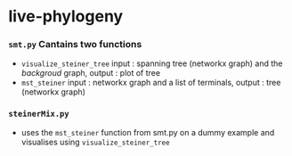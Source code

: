# live-phylogeny

### `smt.py` Cantains two functions 
- `visualize_steiner_tree` input : spanning tree (networkx graph) and the _backgroud_ graph, output : plot of tree
- `mst_steiner` input : networkx graph and a list of terminals, output : tree (networkx graph)

### `steinerMix.py` 
- uses the `mst_steiner` function from smt.py on a dummy example and visualises using `visualize_steiner_tree`
